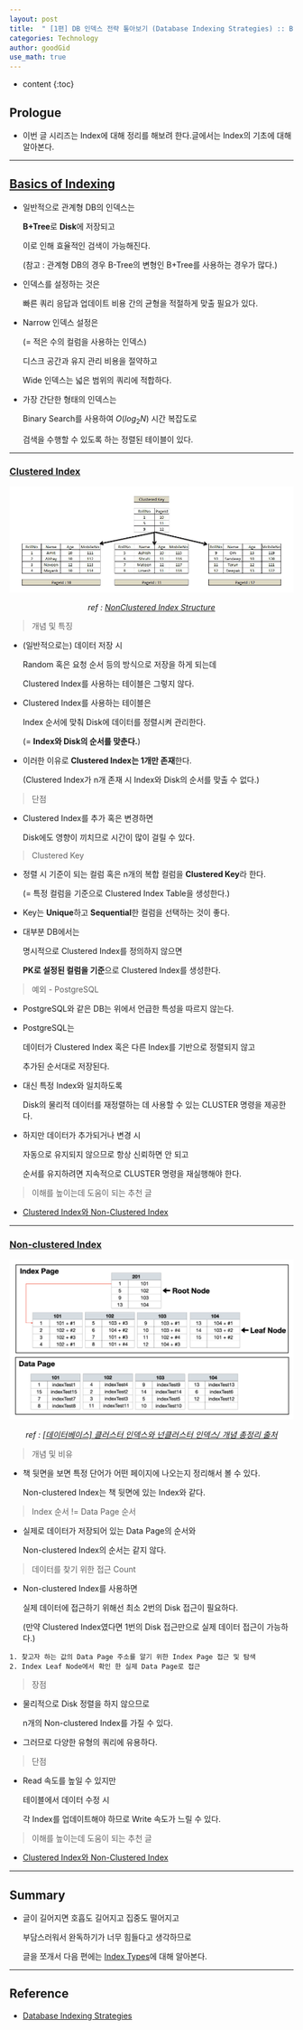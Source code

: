 ```yaml
---
layout: post
title:  " [1편] DB 인덱스 전략 톺아보기 (Database Indexing Strategies) :: Basics of Indexing "
categories: Technology
author: goodGid
use_math: true
---
```

* content
{:toc}

## Prologue

* 이번 글 시리즈는 Index에 대해 정리를 해보려 한다.글에서는 Index의 기초에 대해 알아본다.

  


---

## [Basics of Indexing](https://blog.bytebytego.com/i/133362192/basics-of-indexing)

* 일반적으로 관계형 DB의 인덱스는 

  **B+Tree**로 **Disk**에 저장되고
  
  이로 인해 효율적인 검색이 가능해진다.

  (참고 : 관계형 DB의 경우 B-Tree의 변형인 B+Tree를 사용하는 경우가 많다.)

* 인덱스를 설정하는 것은

  빠른 쿼리 응답과 업데이트 비용 간의 균형을 적절하게 맞출 필요가 있다.
  
* Narrow 인덱스 설정은

  (= 적은 수의 컬럼을 사용하는 인덱스)

  디스크 공간과 유지 관리 비용을 절약하고

  Wide 인덱스는 넓은 범위의 쿼리에 적합하다.

* 가장 간단한 형태의 인덱스는
  
  Binary Search를 사용하여 $O(log_2 N)$ 시간 복잡도로 
  
  검색을 수행할 수 있도록 하는 정렬된 테이블이 있다.

---

### [Clustered Index](https://blog.bytebytego.com/i/133362192/clustered-index)

![](/assets/img/tech/Tech-Database-Indexing-Strategies-Clustered-Index_1.png)

<center><p><em>ref : <a href="https://www.sqlservercentral.com/articles/nonclustered-index-structure" target="_blank">NonClustered Index Structure</a></em></p></center>

> 개념 및 특징

* (일반적으로는) 데이터 저장 시
  
  Random 혹은 요청 순서 등의 방식으로 저장을 하게 되는데

  Clustered Index를 사용하는 테이블은 그렇지 않다.

* Clustered Index를 사용하는 테이블은

  Index 순서에 맞춰 Disk에 데이터를 정렬시켜 관리한다.

  (= **Index와 Disk의 순서를 맞춘다.**)

* 이러한 이유로 **Clustered Index는 1개만 존재**한다.

  (Clustered Index가 n개 존재 시 Index와 Disk의 순서를 맞출 수 없다.)

> 단점

* Clustered Index를 추가 혹은 변경하면 

  Disk에도 영향이 끼치므로 시간이 많이 걸릴 수 있다.

> Clustered Key

* 정렬 시 기준이 되는 컬럼 혹은 n개의 복합 컬럼을 **Clustered Key**라 한다.

  (= 특정 컬럼을 기준으로 Clustered Index Table을 생성한다.)

* Key는 **Unique**하고 **Sequential**한 컬럼을 선택하는 것이 좋다.

* 대부분 DB에서는

  명시적으로 Clustered Index를 정의하지 않으면

  **PK로 설정된 컬럼을 기준**으로 Clustered Index를 생성한다.

> 예외 - PostgreSQL
 
* PostgreSQL와 같은 DB는 위에서 언급한 특성을 따르지 않는다.

* PostgreSQL는 

  데이터가 Clustered Index 혹은 다른 Index를 기반으로 정렬되지 않고 
  
  추가된 순서대로 저장된다.

* 대신 특정 Index와 일치하도록

  Disk의 물리적 데이터를 재정렬하는 데 사용할 수 있는 CLUSTER 명령을 제공한다.

* 하지만 데이터가 추가되거나 변경 시 
  
  자동으로 유지되지 않으므로 항상 신뢰하면 안 되고

  순서를 유지하려면 지속적으로 CLUSTER 명령을 재실행해야 한다.

> 이해를 높이는데 도움이 되는 추천 글

* [Clustered Index와 Non-Clustered Index](https://pangtrue.tistory.com/286)

---

### [Non-clustered Index](https://blog.bytebytego.com/i/133362192/non-clustered-index)

![](/assets/img/tech/Tech-Database-Indexing-Strategies-Non-Clustered-Index_1.png)

<center><p><em>ref : <a href="https://shorturl.at/fgGU9" target="_blank">[데이터베이스] 클러스터 인덱스와 넌클러스터 인덱스/ 개념 총정리 출처</a></em></p></center>

> 개념 및 비유

* 책 뒷면을 보면 특정 단어가 어떤 페이지에 나오는지 정리해서 볼 수 있다.

  Non-clustered Index는 책 뒷면에 있는 Index와 같다.

> Index 순서 != Data Page 순서

* 실제로 데이터가 저장되어 있는 Data Page의 순서와

  Non-clustered Index의 순서는 같지 않다.

> 데이터를 찾기 위한 접근 Count

* Non-clustered Index를 사용하면

  실제 데이터에 접근하기 위해선 최소 2번의 Disk 접근이 필요하다.

  (만약 Clustered Index였다면 1번의 Disk 접근만으로 실제 데이터 접근이 가능하다.)

```
1. 찾고자 하는 값의 Data Page 주소를 알기 위한 Index Page 접근 및 탐색
2. Index Leaf Node에서 확인 한 실제 Data Page로 접근
```

> 장점

* 물리적으로 Disk 정렬을 하지 않으므로

  n개의 Non-clustered Index를 가질 수 있다.

* 그러므로 다양한 유형의 쿼리에 유용하다.

> 단점

* Read 속도를 높일 수 있지만

  테이블에서 데이터 수정 시 

  각 Index를 업데이트해야 하므로 Write 속도가 느릴 수 있다.

> 이해를 높이는데 도움이 되는 추천 글

* [Clustered Index와 Non-Clustered Index](https://pangtrue.tistory.com/286)

---

## Summary

* 글이 길어지면 호흡도 길어지고 집중도 떨어지고

  부담스러워서 완독하기가 너무 힘들다고 생각하므로

  글을 쪼개서 다음 편에는 [Index Types]({{site.url}}/Tech-Database-Indexing-Strategies-2)에 대해 알아본다.

---

## Reference

* [Database Indexing Strategies](https://blog.bytebytego.com/p/database-indexing-strategies)
